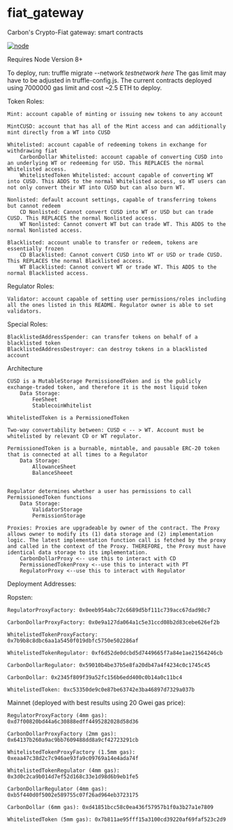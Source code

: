 # fiat_gateway
Carbon's Crypto-Fiat gateway: smart contracts

[![node](https://img.shields.io/badge/Node-v8.11.4-brightgreen.svg)](https://github.com/stablecarbon/fiat_gateway)

Requires Node Version 8+

To deploy, run:
truffle migrate --network *testnetwork here*
The gas limit may have to be adjusted in truffle-config.js.
The current contracts deployed using 7000000 gas limit and cost ~2.5 ETH to deploy.

Token Roles:

	Mint: account capable of minting or issuing new tokens to any account

	MintCUSD: account that has all of the Mint access and can additionally mint directly from a WT into CUSD

	Whitelisted: account capable of redeeming tokens in exchange for withdrawing fiat
		CarbonDollar Whitelisted: account capable of converting CUSD into an underlying WT or redeeming for USD. This REPLACES the normal Whitelisted access.
		WhitelistedToken Whitelisted: account capable of converting WT into CUSD. This ADDS to the normal Whitelisted access, so WT users can not only convert their WT into CUSD but can also burn WT.

	Nonlisted: default account settings, capable of transferring tokens but cannot redeem
		CD Nonlisted: Cannot convert CUSD into WT or USD but can trade CUSD. This REPLACES the normal Nonlisted access.
		WT Nonlisted: Cannot convert WT but can trade WT. This ADDS to the normal Nonlisted access.

	Blacklisted: account unable to transfer or redeem, tokens are essentially frozen
		CD Blacklisted: Cannot convert CUSD into WT or USD or trade CUSD. This REPLACES the normal Blacklisted access.
		WT Blacklisted: Cannot convert WT or trade WT. This ADDS to the normal Blacklisted access.

Regulator Roles:

	Validator: account capable of setting user permissions/roles including all the ones listed in this README. Regulator owner is able to set validators.

Special Roles:

	BlacklistedAddressSpender: can transfer tokens on behalf of a blacklisted token
	BlacklistedAddressDestroyer: can destroy tokens in a blacklisted account

Architecture

	CUSD is a MutableStorage PermissionedToken and is the publicly exchange-traded token, and therefore it is the most liquid token
		Data Storage:
			FeeSheet
			StablecoinWhitelist

	WhitelistedToken is a PermissionedToken

	Two-way convertability between: CUSD < -- > WT. Account must be whitelisted by relevant CD or WT regulator.

	PermissionedToken is a burnable, mintable, and pausable ERC-20 token that is connected at all times to a Regulator
		Data Storage:
			AllowanceSheet
			BalanceSheeet


	Regulator determines whether a user has permissions to call PermissionedToken functions
		Data Storage:
			ValidatorStorage
			PermissionStorage

	Proxies: Proxies are upgradeable by owner of the contract. The Proxy allows owner to modify its (1) data storage and (2) implementation logic. The latest implementation function call is fetched by the proxy and called in the context of the Proxy. THEREFORE, the Proxy must have identical data storage to its implementation.
		CarbonDollarProxy <-- use this to interact with CD
		PermissionedTokenProxy <--use this to interact with PT
		RegulatorProxy <--use this to interact with Regulator

Deployment Addresses:

Ropsten:

	RegulatorProxyFactory: 0x0eeb954abc72c6689d5bf111c739acc67dad98c7

	CarbonDollarProxyFactory: 0x0e9a127da064a1c5e31ccd08b2d83cebe626ef2b

	WhitelistedTokenProxyFactory: 0x7b9b8c8dbc6aa1a5450f019dbfc5750e502286af

	WhitelistedTokenRegulator: 0xf6d52de0dcbd5d7449665f7a84e1ae21564246cb

	CarbonDollarRegulator: 0x59010b4be37b5e8fa20db47a4f4234c0c1745c45

	CarbonDollar: 0x2345f809f39a52fc156b6edd400c0b14a0c11bc4

	WhitelistedToken: 0xc53350de9c0e87be63742e3ba46897d7329a037b

Mainnet (deployed with best results using 20 Gwei gas price):

	RegulatorProxyFactory (4mm gas): 0xd7f00820bd44a6c30888edff4495282028d58d36

	CarbonDollarProxyFactory (2mm gas):  0x64137b260a9ac9bb7609488dd8a9cf42723291cb

	WhitelistedTokenProxyFactory (1.5mm gas): 0xeaa47c38d2c7c946ae93fa9c09769a14e4ada74f

	WhitelistedTokenRegulator (4mm gas): 0x3d0c2ca9b014d7ef52d168c33e1d98d6b9eb1fe5

	CarbonDollarRegulator (4mm gas): 0xb5f440d0f5002e589755c07f26ad964eb3723175

	CarbonDollar (6mm gas): 0xd41851bcc58c0ea436f57957b1f0a3b27a1e7809

	WhitelistedToken (5mm gas): 0x7b811ae95fff15a3100cd39220af69faf523c2d9

